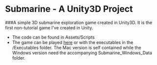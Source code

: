 Submarine - A Unity3D Project
=========

###A simple 3D submarine exploration game created in Unity3D. It is the first non-tutorial game I've created in Unity. 

- The code can be found in Assets/Scripts
- The game can be played [here](www.tannerhoffman.com/Sub_Beta.html) or with the executables in the /Executables folder. The Mac version is self contained while the Windows version need the accompanying Submarine_Windows_Data folder.
